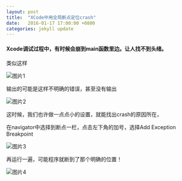 ```yaml
---
layout: post
title:  "XCode中用全局断点定位crash"
date:   2016-01-17 17:00:00 +0800
categories: jekyll update
---
```


#### Xcode调试过程中，有时候会崩到main函数里边。让人找不到头绪。

类似这样

![图片1](http://t23539045.lofter.com/post/1d01e8c5_a50fcd9)


输出的可能是这样不明确的错误，甚至没有输出

![图片2](http://7xsgjm.com1.z0.glb.clouddn.com/image%2FAE9FF482-612F-4055-8499-D923469155CE.png)


这时候，我们也许做一点点小的设置，就能找出crash的原因所在，

在navigator中选择到断点一栏，点击左下角的加号，选择Add Exception Breakpoint

![图片3](http://7xsgjm.com1.z0.glb.clouddn.com/img%2FC11261C9-F6E4-40E0-A70E-375640AC7F14.png)

再运行一遍，可能程序就断到了那个明确的位置！

![图片4](http://7xsgjm.com1.z0.glb.clouddn.com/img%2F742B3A9C-FB8A-4190-9F7E-6D1EE4A7B093.png)